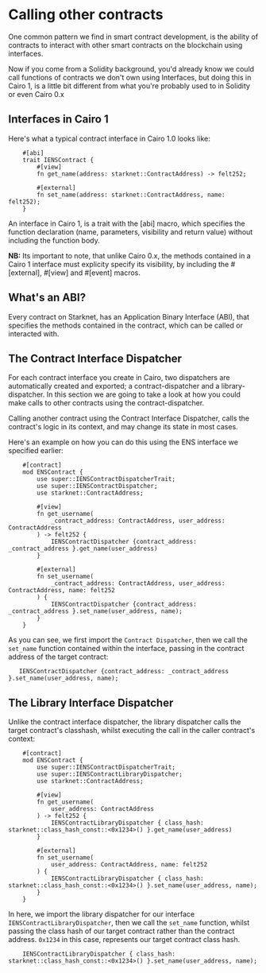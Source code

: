 # Calling other contracts

One common pattern we find in smart contract development, is the ability of contracts to interact with other smart contracts on the blockchain using interfaces.

Now if you come from a Solidity background, you'd already know we could call functions of contracts we don't own using Interfaces, but doing this in Cairo 1, is a little bit different from what you're probably used to in Solidity or even Cairo 0.x

## Interfaces in Cairo 1
Here's what a typical contract interface in Cairo 1.0 looks like:

```cairo
    #[abi]
    trait IENSContract {
        #[view]
        fn get_name(address: starknet::ContractAddress) -> felt252;

        #[external]
        fn set_name(address: starknet::ContractAddress, name: felt252);
    }
```

An interface in Cairo 1, is a trait with the [abi] macro, which specifies the function declaration (name, parameters, visibility and return value) without including the function body. 

**NB:** Its important to note, that unlike Cairo 0.x, the methods contained in a Cairo 1 interface must explicity specify its visibility, by including the #[external], #[view] and #[event] macros.

## What's an ABI?
Every contract on Starknet, has an Application Binary Interface (ABI), that specifies the methods contained in the contract, which can be called or interacted with.

## The Contract Interface Dispatcher
For each contract interface you create in Cairo, two dispatchers are automatically created and exported; a contract-dispatcher and a library-dispatcher. In this section we are going to take a look at how you could make calls to other contracts using the contract-dispatcher.

Calling another contract using the Contract Interface Dispatcher, calls the contract's logic in its context, and may change its state in most cases. 

Here's an example on how you can do this using the ENS interface we specified earlier:

```cairo
    #[contract]
    mod ENSContract {
        use super::IENSContractDispatcherTrait;
        use super::IENSContractDispatcher;
        use starknet::ContractAddress;

        #[view]
        fn get_username(
            _contract_address: ContractAddress, user_address: ContractAddress
        ) -> felt252 {
            IENSContractDispatcher {contract_address: _contract_address }.get_name(user_address)
        }

        #[external]
        fn set_username(
            _contract_address: ContractAddress, user_address: ContractAddress, name: felt252
        ) {
            IENSContractDispatcher {contract_address: _contract_address }.set_name(user_address, name);
        }
    }
```

As you can see, we first import the `Contract Dispatcher`, then we call the `set_name` function contained within the interface, passing in the contract address of the target contract:

```cairo
   IENSContractDispatcher {contract_address: _contract_address }.set_name(user_address, name);
```

## The Library Interface Dispatcher
Unlike the contract interface dispatcher, the library dispatcher calls the target contract's classhash, whilst executing the call in the caller contract's context:

```cairo
    #[contract]
    mod ENSContract {
        use super::IENSContractDispatcherTrait;
        use super::IENSContractLibraryDispatcher;
        use starknet::ContractAddress;

        #[view]
        fn get_username(
            user_address: ContractAddress
        ) -> felt252 {
            IENSContractLibraryDispatcher { class_hash: starknet::class_hash_const::<0x1234>() }.get_name(user_address)
        }

        #[external]
        fn set_username(
            user_address: ContractAddress, name: felt252
        ) {
            IENSContractLibraryDispatcher { class_hash: starknet::class_hash_const::<0x1234>() }.set_name(user_address, name);
        }
    }
```

In here, we import the library dispatcher for our interface `IENSContractLibraryDispatcher`, then we call the `set_name` function, whilst passing the class hash of our target contract rather than the contract address. `0x1234` in this case, represents our target contract class hash.

```cairo
    IENSContractLibraryDispatcher { class_hash: starknet::class_hash_const::<0x1234>() }.set_name(user_address, name);
```